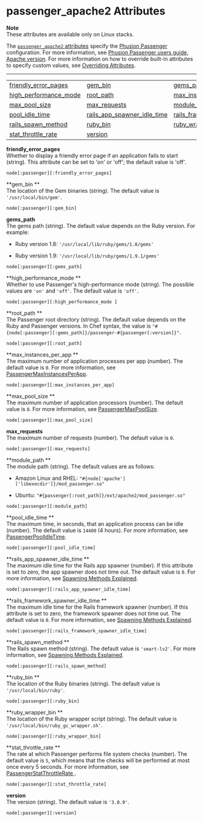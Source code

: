 # passenger\_apache2 Attributes<a name="attributes-recipes-passenger"></a>

**Note**  
These attributes are available only on Linux stacks\.

The [`passenger_apache2` attributes](https://github.com/aws/opsworks-cookbooks/blob/release-chef-11.10/passenger_apache2/attributes/passenger.rb) specify the [Phusion Passenger](https://www.phusionpassenger.com/) configuration\. For more information, see [Phusion Passenger users guide, Apache version](http://www.modrails.com/documentation/Users%20guide%20Apache.html)\. For more information on how to override built\-in attributes to specify custom values, see [Overriding Attributes](workingcookbook-attributes.md)\.


****  

|  |  |  | 
| --- |--- |--- |
| [friendly\_error\_pages](#attributes-recipes-passenger-friendly-error-pages) | [gem\_bin ](#attributes-recipes-passenger-gem-bin) | [gems\_path](#attributes-recipes-passenger-gems-path) | 
| [high\_performance\_mode ](#attributes-recipes-passenger-perf) | [root\_path ](#attributes-recipes-passenger-root) | [max\_instances\_per\_app ](#attributes-recipes-passenger-instances) | 
| [max\_pool\_size ](#attributes-recipes-passenger-max-pool) | [max\_requests](#attributes-recipes-passenger-max-requests) | [module\_path ](#attributes-recipes-passenger-mod_path) | 
| [pool\_idle\_time ](#attributes-recipes-passenger-pool-idle) | [rails\_app\_spawner\_idle\_time ](#attributes-recipes-passenger-rails-app) | [rails\_framework\_spawner\_idle\_time ](#attributes-recipes-passenger-rails-framework) | 
| [rails\_spawn\_method ](#attributes-recipes-passenger-rails-spawn) | [ruby\_bin ](#attributes-recipes-passenger-ruby-bin) | [ruby\_wrapper\_bin ](#attributes-recipes-passenger-ruby-wrapper) | 
| [stat\_throttle\_rate ](#attributes-recipes-passenger-throttle) | [version](#attributes-recipes-passenger-version) |  | 

**friendly\_error\_pages**  
Whether to display a friendly error page if an application fails to start \(string\)\. This attribute can be set to 'on' or 'off'; the default value is 'off'\.   

```
node[:passenger][:friendly_error_pages]
```

**gem\_bin **  
The location of the Gem binaries \(string\)\. The default value is `'/usr/local/bin/gem'`\.  

```
node[:passenger][:gem_bin]
```

**gems\_path**  
The gems path \(string\)\. The default value depends on the Ruby version\. For example:  

+ Ruby version 1\.8: `'/usr/local/lib/ruby/gems/1.8/gems'`

+ Ruby version 1\.9: `'/usr/local/lib/ruby/gems/1.9.1/gems'`

```
node[:passenger][:gems_path]
```

**high\_performance\_mode **  
Whether to use Passenger's high\-performance mode \(string\)\. The possible values are `'on'` and `'off'`\. The default value is `'off'`\.  

```
node[:passenger][:high_performance_mode ]
```

**root\_path **  
The Passenger root directory \(string\)\. The default value depends on the Ruby and Passenger versions\. In Chef syntax, the value is `"#{node[:passenger][:gems_path]}/passenger-#{passenger[:version]}"`\.  

```
node[:passenger][:root_path]
```

**max\_instances\_per\_app **  
The maximum number of application processes per app \(number\)\. The default value is `0`\. For more information, see [PassengerMaxInstancesPerApp](http://www.modrails.com/documentation/Users%20guide%20Apache.html#_passengermaxinstancesperapp_lt_integer_gt)\.  

```
node[:passenger][:max_instances_per_app]
```

**max\_pool\_size **  
The maximum number of application processors \(number\)\. The default value is `8`\. For more information, see [PassengerMaxPoolSize](http://www.modrails.com/documentation/Users%20guide%20Apache.html#_passengermaxpoolsize_lt_integer_gt)\.  

```
node[:passenger][:max_pool_size]
```

**max\_requests**  
The maximum number of requests \(number\)\. The default value is `0`\.  

```
node[:passenger][:max_requests]
```

**module\_path **  
The module path \(string\)\. The default values are as follows:  

+ Amazon Linux and RHEL: `"#{node['apache']['libexecdir']}/mod_passenger.so"`

+ Ubuntu: `"#{passenger[:root_path]}/ext/apache2/mod_passenger.so"`

```
node[:passenger][:module_path]
```

**pool\_idle\_time **  
The maximum time, in seconds, that an application process can be idle \(number\)\. The default value is `14400` \(4 hours\)\. For more information, see [PassengerPoolIdleTime](http://www.modrails.com/documentation/Users%20guide%20Apache.html#PassengerPoolIdleTime)\.  

```
node[:passenger][:pool_idle_time]
```

**rails\_app\_spawner\_idle\_time **  
The maximum idle time for the Rails app spawner \(number\)\. If this attribute is set to zero, the app spawner does not time out\. The default value is `0`\. For more information, see [Spawning Methods Explained](http://www.modrails.com/documentation/Users%20guide%20Apache.html#spawning_methods_explained)\.  

```
node[:passenger][:rails_app_spawner_idle_time]
```

**rails\_framework\_spawner\_idle\_time **  
The maximum idle time for the Rails framework spawner \(number\)\. If this attribute is set to zero, the framework spawner does not time out\. The default value is `0`\. For more information, see [Spawning Methods Explained](http://www.modrails.com/documentation/Users%20guide%20Apache.html#spawning_methods_explained)\.  

```
node[:passenger][:rails_framework_spawner_idle_time]
```

**rails\_spawn\_method **  
The Rails spawn method \(string\)\. The default value is `'smart-lv2'`\. For more information, see [Spawning Methods Explained](http://www.modrails.com/documentation/Users%20guide%20Apache.html#spawning_methods_explained)\.  

```
node[:passenger][:rails_spawn_method]
```

**ruby\_bin **  
The location of the Ruby binaries \(string\)\. The default value is `'/usr/local/bin/ruby'`\.  

```
node[:passenger][:ruby_bin]
```

**ruby\_wrapper\_bin **  
The location of the Ruby wrapper script \(string\)\. The default value is `'/usr/local/bin/ruby_gc_wrapper.sh'`\.  

```
node[:passenger][:ruby_wrapper_bin]
```

**stat\_throttle\_rate **  
The rate at which Passenger performs file system checks \(number\)\. The default value is `5`, which means that the checks will be performed at most once every 5 seconds\. For more information, see [PassengerStatThrottleRate ](http://www.modrails.com/documentation/Users%20guide%20Apache.html#_passengerstatthrottlerate_lt_integer_gt)\.  

```
node[:passenger][:stat_throttle_rate]
```

**version**  
The version \(string\)\. The default value is `'3.0.9'`\.  

```
node[:passenger][:version]
```